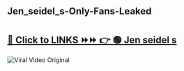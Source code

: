 
 ## Jen_seidel_s-Only-Fans-Leaked

# <h2><a href="https://clipsfans.com/Jen_seidel_s&ref=git">🔗 Click to LINKS ⏩⏩ 👉 🟢 Jen seidel s </a></h2>

<a href="https://clipsfans.com/Jen_seidel_s&ref=git" rel="nofollow" data-target="animated-image.originalLink"><img src="https://i.ibb.co.com/xMMVF88/686577567.gif" alt="Viral Video Original" style="max-width: 100%; display: inline-block;" data-target="animated-image.originalImage"></a>
